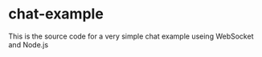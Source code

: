 # chat-example

This is the source code for a very simple chat example useing WebSocket and Node.js
